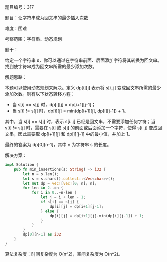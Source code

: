 题目编号：317

题目：让字符串成为回文串的最少插入次数

难度：困难

考察范围：字符串、动态规划

题干：

给定一个字符串 s，你可以通过在字符串前面、后面添加字符将其转换为回文串。找到使字符串成为回文串所需的最少添加次数。

解题思路：

本题可以使用动态规划来解决。定义 dp[i][j] 表示将 s[i..j] 变成回文串所需的最少添加次数。则有以下状态转移方程：

- 当 s[i] == s[j] 时，dp[i][j] = dp[i+1][j-1]；
- 当 s[i] != s[j] 时，dp[i][j] = min(dp[i+1][j], dp[i][j-1]) + 1。

其中，当 s[i] == s[j] 时，表示 s[i..j] 已经是回文串，不需要添加任何字符；当 s[i] != s[j] 时，需要在 s[i] 或 s[j] 的前面或后面添加一个字符，使得 s[i..j] 变成回文串，因此需要取 dp[i+1][j] 和 dp[i][j-1] 中的最小值，并加上 1。

最终的答案为 dp[0][n-1]，其中 n 为字符串 s 的长度。

解决方案：

```rust
impl Solution {
    pub fn min_insertions(s: String) -> i32 {
        let n = s.len();
        let s = s.chars().collect::<Vec<char>>();
        let mut dp = vec![vec![0; n]; n];
        for len in 2..=n {
            for i in 0..=n-len {
                let j = i + len - 1;
                if s[i] == s[j] {
                    dp[i][j] = dp[i+1][j-1];
                } else {
                    dp[i][j] = dp[i+1][j].min(dp[i][j-1]) + 1;
                }
            }
        }
        dp[0][n-1] as i32
    }
}
```

算法复杂度：时间复杂度为 O(n^2)，空间复杂度为 O(n^2)。